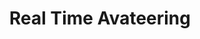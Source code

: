 ---
layout: project
permalink: /real_time_avateering/
title: "Real Time Avateering"
created: "May 2016"
root: "/assets/01_projects/real_time_avateering/"
bg-video: >
  <iframe src="https://player.vimeo.com/video/249832060" width="640" height="360" frameborder="0" webkitallowfullscreen mozallowfullscreen allowfullscreen></iframe>

description: >
  Thesis project for Master’s Degree at Tisch School of the Arts ITP. Research into 3D scanning and motion capture as a choreographic structure for live performance and dance. Scanned bodies are controlled in real-time using motion capture suits and digitally manipulated to create impossible movements.


documentation:
  - "1.gif"
  - "2.gif"
  - "3.gif"
  - "4.gif"
  - "5.gif"
  - "6.gif"
  - >
    <iframe src="https://player.vimeo.com/video/169132287" width="640" height="360" frameborder="0" webkitallowfullscreen mozallowfullscreen allowfullscreen></iframe>
---